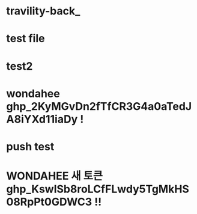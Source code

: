 # travility-back_

# test file

# test2

# wondahee 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 !

# push test  

# WONDAHEE 새 토큰 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 !!